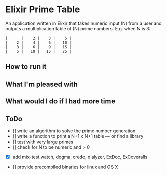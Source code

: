 # Elixir Prime Table

An application written in Elixir that takes numeric input (N) from a user and outputs a multiplication table of (N) prime numbers. E.g. when N is 3:

    |      |    2 |    3 |    5 |
    |    2 |    4 |    6 |   10 |
    |    3 |    6 |    9 |   15 |
    |    5 |   10 |   15 |   25 |

## How to run it

## What I'm pleased with

## What would I do if I had more time

## ToDo

- [] write an algorithm to solve the prime number generation
- [] write a function to print a N+1 x N+1 table — or find a library
- [] test with very large primes
- [] check for N to be numeric and > 0
- [x] add mix-test.watch, dogma, credo, dialyzer, ExDoc, ExCoveralls
- [] provide precompiled binaries for linux and OS X
